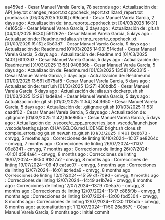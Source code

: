 aa459ed - Cesar Manuel Varela Garcia, 78 seconds ago : Actualización de: API_key.txt changes_report.txt cppcheck_report.txt lizard_report.txt pruebas.sh  [06/03/2025 10:00]
c69caed - Cesar Manuel Varela Garcia, 2 days ago : Actualización de: tmp_reporte_cppcheck.txt  [04/03/2025 16:31]
4e165c9 - Cesar Manuel Varela Garcia, 2 days ago : Actualización de: git.sh  [04/03/2025 16:30]
59f262e - Cesar Manuel Varela Garcia, 5 days ago : Actualización de: Readme.md alias.sh tmp_reporte_cppcheck.txt  [01/03/2025 15:15]
e6b63d7 - Cesar Manuel Varela Garcia, 5 days ago : Actualización de: Readme.md  [01/03/2025 14:03]
514cdaf - Cesar Manuel Varela Garcia, 5 days ago : Actualización de: Readme.md  [01/03/2025 14:01]
6ff03d3 - Cesar Manuel Varela Garcia, 5 days ago : Actualización de: Readme.md  [01/03/2025 13:58]
940836b - Cesar Manuel Varela Garcia, 5 days ago : Actualización de: Readme.md  [01/03/2025 13:58]
95c0315 - Cesar Manuel Varela Garcia, 5 days ago : Actualización de: Readme.md  [01/03/2025 13:56]
d975af8 - Cesar Manuel Varela Garcia, 5 days ago : Actualización de: test1.sh  [01/03/2025 13:27]
430bdb5 - Cesar Manuel Varela Garcia, 5 days ago : Actualización de: alias.sh dockerpush.sh  [01/03/2025 13:26]
1ade8a4 - Cesar Manuel Varela Garcia, 5 days ago : Actualización de: git.sh  [01/03/2025 11:54]
340f650 - Cesar Manuel Varela Garcia, 5 days ago : Actualización de: .gitignore git.sh  [01/03/2025 11:53]
caadf02 - Cesar Manuel Varela Garcia, 5 days ago : Actualización de: .gitignore  [01/03/2025 11:42]
9de865b - Cesar Manuel Varela Garcia, 5 days ago : Actualización de: .vscode/c_cpp_properties.json .vscode/launch.json .vscode/settings.json CHANGELOG.md LICENSE bright.sh clone.sh compile_errors.log git.sh new.sh rp_git.sh  [01/03/2025 11:40]
18e8673 - cmvgg, 5 months ago : Correcciones de linting 16/10/2024--10:07
ae8264c - cmvgg, 7 months ago : Correcciones de linting 26/07/2024--01:07
09e8341 - cmvgg, 7 months ago : Correcciones de linting 26/07/2024--01:01
d584a64 - cmvgg, 8 months ago : Correcciones de linting 19/07/2024--09:50
91817a2 - cmvgg, 8 months ago : Correcciones de linting 19/07/2024--09:49
ca5ac07 - cmvgg, 8 months ago : Correcciones de linting 12/07/2024--16:01
ac4eda9 - cmvgg, 8 months ago : Correcciones de linting 12/07/2024--15:59
df7709d - cmvgg, 8 months ago : Correcciones de linting 12/07/2024--14:49
ae1b7e6 - cmvgg, 8 months ago : Correcciones de linting 12/07/2024--13:19
70e5a7c - cmvgg, 8 months ago : Correcciones de linting 12/07/2024--13:17
c885f0b - cmvgg, 8 months ago : Correcciones de linting 12/07/2024--13:00
fbd5304 - cmvgg, 8 months ago : Correcciones de linting 12/07/2024--12:30
1113bcb - cmvgg, 8 months ago : automatitation git 1 12/07/2024--11:50
26a8579 - César Manuel Varela García, 9 months ago : Initial commit